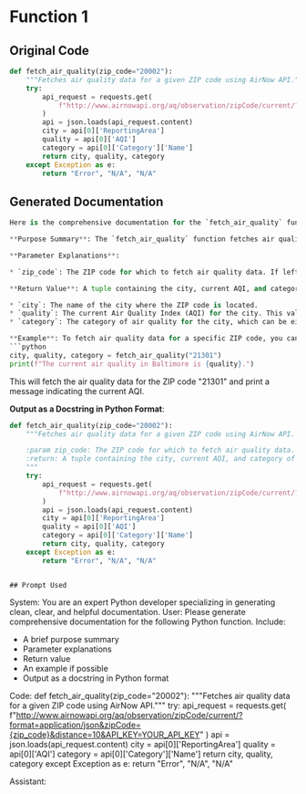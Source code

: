 # Function 1

## Original Code
```python
def fetch_air_quality(zip_code="20002"):
    """Fetches air quality data for a given ZIP code using AirNow API."""
    try:
        api_request = requests.get(
            f"http://www.airnowapi.org/aq/observation/zipCode/current/?format=application/json&zipCode={zip_code}&distance=10&API_KEY=YOUR_API_KEY"
        )
        api = json.loads(api_request.content)
        city = api[0]['ReportingArea']
        quality = api[0]['AQI']
        category = api[0]['Category']['Name']
        return city, quality, category
    except Exception as e:
        return "Error", "N/A", "N/A"
```

## Generated Documentation
```python
Here is the comprehensive documentation for the `fetch_air_quality` function:

**Purpose Summary**: The `fetch_air_quality` function fetches air quality data for a given ZIP code using the AirNow API. It returns the city, current AQI, and category of air quality for the specified ZIP code.

**Parameter Explanations**:

* `zip_code`: The ZIP code for which to fetch air quality data. If left blank, it will use the default value of "20002".

**Return Value**: A tuple containing the city, current AQI, and category of air quality for the specified ZIP code. The return values are:

* `city`: The name of the city where the ZIP code is located.
* `quality`: The current Air Quality Index (AQI) for the city. This value ranges from 0 to 500, with higher values indicating poorer air quality.
* `category`: The category of air quality for the city, which can be either "Good", "Moderate", "Unhealthy for Sensitive Groups", or "Unhealthy".

**Example**: To fetch air quality data for a specific ZIP code, you can use the following code:
```python
city, quality, category = fetch_air_quality("21301")
print(f"The current air quality in Baltimore is {quality}.")
```
This will fetch the air quality data for the ZIP code "21301" and print a message indicating the current AQI.

**Output as a Docstring in Python Format**:
```python
def fetch_air_quality(zip_code="20002"):
    """Fetches air quality data for a given ZIP code using AirNow API.

    :param zip_code: The ZIP code for which to fetch air quality data. If left blank, it will use the default value of "20002".
    :return: A tuple containing the city, current AQI, and category of air quality for the specified ZIP code.
    """
    try:
        api_request = requests.get(
            f"http://www.airnowapi.org/aq/observation/zipCode/current/?format=application/json&zipCode={zip_code}&distance=10&API_KEY=YOUR_API_KEY"
        )
        api = json.loads(api_request.content)
        city = api[0]['ReportingArea']
        quality = api[0]['AQI']
        category = api[0]['Category']['Name']
        return city, quality, category
    except Exception as e:
        return "Error", "N/A", "N/A"
```
```

## Prompt Used
```
System: You are an expert Python developer specializing in generating clean, clear, and helpful documentation.
User: 
Please generate comprehensive documentation for the following Python function. Include:

- A brief purpose summary
- Parameter explanations
- Return value
- An example if possible
- Output as a docstring in Python format

Code:
def fetch_air_quality(zip_code="20002"):
    """Fetches air quality data for a given ZIP code using AirNow API."""
    try:
        api_request = requests.get(
            f"http://www.airnowapi.org/aq/observation/zipCode/current/?format=application/json&zipCode={zip_code}&distance=10&API_KEY=YOUR_API_KEY"
        )
        api = json.loads(api_request.content)
        city = api[0]['ReportingArea']
        quality = api[0]['AQI']
        category = api[0]['Category']['Name']
        return city, quality, category
    except Exception as e:
        return "Error", "N/A", "N/A"

Assistant:
```